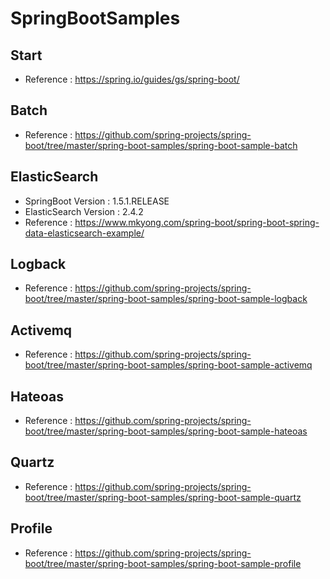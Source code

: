 # SpringBootSamples

## Start
* Reference : https://spring.io/guides/gs/spring-boot/


## Batch
* Reference : https://github.com/spring-projects/spring-boot/tree/master/spring-boot-samples/spring-boot-sample-batch 

## ElasticSearch
* SpringBoot Version : 1.5.1.RELEASE
* ElasticSearch Version : 2.4.2
* Reference : https://www.mkyong.com/spring-boot/spring-boot-spring-data-elasticsearch-example/

## Logback
* Reference : https://github.com/spring-projects/spring-boot/tree/master/spring-boot-samples/spring-boot-sample-logback 

## Activemq
* Reference : https://github.com/spring-projects/spring-boot/tree/master/spring-boot-samples/spring-boot-sample-activemq

## Hateoas
* Reference : https://github.com/spring-projects/spring-boot/tree/master/spring-boot-samples/spring-boot-sample-hateoas

## Quartz
* Reference : https://github.com/spring-projects/spring-boot/tree/master/spring-boot-samples/spring-boot-sample-quartz

## Profile
* Reference : https://github.com/spring-projects/spring-boot/tree/master/spring-boot-samples/spring-boot-sample-profile